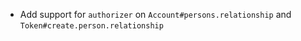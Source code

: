 * Add support for `authorizer` on `Account#persons.relationship` and `Token#create.person.relationship`